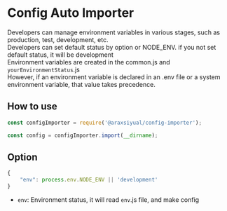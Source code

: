 # Config Auto Importer

Developers can manage environment variables in various stages, such as production, test, development, etc.  
Developers can set default status by option or NODE_ENV. if you not set default status, it will be development  
Environment variables are created in the common.js and `yourEnvironmentStatus`.js  
However, if an environment variable is declared in an .env file or a system environment variable, that value takes precedence.



## How to use

```javascript
const configImporter = require('@araxsiyual/config-importer');

const config = configImporter.import(__dirname);
```



## Option

```javascript
{
    "env": process.env.NODE_ENV || 'development'
}
```

- `env`: Environment status, it will read `env`.js file, and make config
